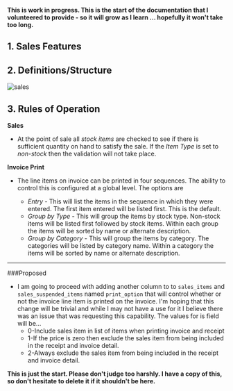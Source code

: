 **This is work in progress.  This is the start of the documentation that I volunteered to provide - so it will grow as I learn ... hopefully it won't take too long.**

## 1. Sales Features


## 2. Definitions/Structure
![sales](https://github.com/jekkos/opensourcepos/blob/master/design/sales.png)

## 3. Rules of Operation

**Sales**

- At the point of sale all *stock items* are checked to see if there is sufficient quantity on hand to satisfy the sale.  If the *Item Type* is set to *non-stock* then the validation will not take place.

**Invoice Print**

- The line items on invoice can be printed in four sequences.  The ability to control this is configured at a global level.  The options are

	- *Entry* - This will list the items in the sequence in which they were entered. The first item entered will be listed first.  This is the default.
	- *Group by Type* - This will group the items by stock type.  Non-stock items will be listed first followed by stock items.  Within each group the items will be sorted by name or alternate description.
	- *Group by Category* - This will group the items by category.  The categories will be listed by category name.  Within a category the items will be sorted by name or alternate description. 
 
---

###Proposed

- I am going to proceed with adding another column to to `sales_items` and `sales_suspended_items` named `print_option` that will control whether or not the invoice line item is printed on the invoice.  I'm hoping that this change will be trivial and while I may not have a use for it I believe there was an issue that was requesting this capability.  The values for is field will be...
	- 0-Include sales item in list of items when printing invoice and receipt
	- 1-If the price is zero then exclude the sales item from being included in the receipt and invoice detail.
	- 2-Always exclude the sales item from being included in the receipt and invoice detail. 



**This is just the start.  Please don't judge too harshly.  I have a copy of this, so don't hesitate to delete it if it shouldn't be here.**